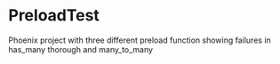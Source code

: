 # PreloadTest

Phoenix project with three different preload function showing failures
in has_many thorough and many_to_many


